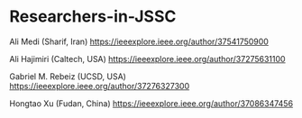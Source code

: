 # Researchers-in-JSSC

Ali Medi (Sharif, Iran) https://ieeexplore.ieee.org/author/37541750900

Ali Hajimiri  (Caltech, USA) https://ieeexplore.ieee.org/author/37275631100

Gabriel M. Rebeiz (UCSD, USA) https://ieeexplore.ieee.org/author/37276327300

Hongtao Xu (Fudan, China) https://ieeexplore.ieee.org/author/37086347456



